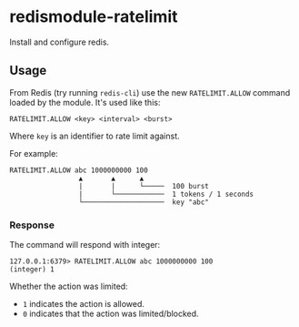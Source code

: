 # redismodule-ratelimit

Install and configure redis.

## Usage
From Redis (try running `redis-cli`) use the new `RATELIMIT.ALLOW` command loaded by
the module. It's used like this:
```
RATELIMIT.ALLOW <key> <interval> <burst>
```
Where `key` is an identifier to rate limit against.

For example:
```
RATELIMIT.ALLOW abc 1000000000 100
                 ▲       ▲      ▲
                 |       |      └─────  100 burst
                 |       └────────────  1 tokens / 1 seconds
                 └────────────────────  key "abc"
```
### Response
The command will respond with integer:
```
127.0.0.1:6379> RATELIMIT.ALLOW abc 1000000000 100
(integer) 1
```
Whether the action was limited:
 * `1` indicates the action is allowed.
 * `0` indicates that the action was limited/blocked.
